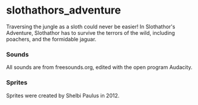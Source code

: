 slothathors_adventure
=====================

Traversing the jungle as a sloth could never be easier! In Slothathor's Adventure, Slothathor has to survive 
the terrors of the wild, including poachers, and the formidable jaguar. 

### Sounds
All sounds are from freesounds.org, edited with the open program Audacity.

### Sprites
Sprites were created by Shelbi Paulus in 2012. 
